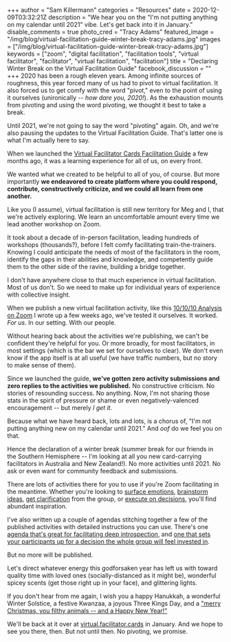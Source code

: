 +++
author = "Sam Killermann"
categories = "Resources"
date = 2020-12-09T03:32:21Z
description = "We hear you on the \"I'm not putting anything on my calendar until 2021\" vibe. Let's get back into it in January."
disable_comments = true
photo_cred = "Tracy Adams"
featured_image = "/img/blog/virtual-facilitation-guide-winter-break-tracy-adams.jpg"
images = ["/img/blog/virtual-facilitation-guide-winter-break-tracy-adams.jpg"]
keywords = ["zoom", "digital facilitation", "facilitation tools", "virtual facilitator", "facilitator", "virtual facilitation", "facilitation"]
title = "Declaring Winter Break on the Virtual Facilitation Guide"
facebook_discussion = ""
+++
2020 has been a rough eleven years. Among infinite sources of roughness, this year forced many of us had to pivot to virtual facilitation. It also forced us to get comfy with the word "pivot," even to the point of using it ourselves (unironically -- _how dare you, 2020!_). As the exhaustion mounts from pivoting and using the word pivoting, we thought it best to take a break.

Until 2021, we're not going to say the word "pivoting" again. Oh, and we're also pausing the updates to the Virtual Facilitation Guide. That's latter one is what I'm actually here to say.

When we launched the [Virtual Facilitator Cards Facilitation Guide](https://virtual.facilitator.cards/) a few months ago, it was a learning experience for all of us, on every front. 

We wanted what we created to be helpful to all of you, of course. But more importantly **we endeavored to create platform where you could respond, contribute, constructively criticize, and we could all learn from one another.**

Like you (I assume), virtual facilitation is still new territory for Meg and I, that we're actively exploring. We learn an uncomfortable amount every time we lead another workshop on Zoom.

It took about a decade of in-person facilitation, leading hundreds of workshops (thousands?), before I felt comfy facilitating train-the-trainers. Knowing I could anticipate the needs of most of the facilitators in the room, identify the gaps in their abilities and knowledge, and competently guide them to the other side of the ravine, building a bridge together.

I don't have anywhere close to that much experience in virtual facilitation. Most of us don't. So we need to make up for individual years of experience with collective insight.

When we publish a new virtual facilitation activity, like this [10/10/10 Analysis on Zoom](https://virtual.facilitator.cards/10-10-10-analysis-on-zoom-sam-killermann) I wrote up a few weeks ago, we've tested it ourselves. It worked. _For us._ In our setting. With our people. 

Without hearing back about the activities we're publishing, we can't be confident they're helpful for you. Or more broadly, for most facilitators, in most settings (which is the bar we set for ourselves to clear). We don't even know if the app itself is at all useful (we have traffic numbers, but no story to make sense of them).

Since we launched the guide, **we've gotten zero activity submissions and zero replies to the activities we published.** No constructive criticism. No stories of resounding success. No anything. Now, I'm not sharing those stats in the spirit of pressure or shame or even negatively-valenced encouragement -- but merely _I get it._

Because what we have heard back, lots and lots, is a chorus of, "I'm not putting anything new on my calendar until 2021." And _oof_ do we feel you on that.

Hence the declaration of a winter break (summer break for our friends in the Southern Hemisphere -- I'm looking at all you new card-carrying facilitators in Australia and New Zealand!). No more activities until 2021. No ask or even want for community feedback and submissions.

There are lots of activities there for you to use if you're Zoom facilitating in the meantime. Whether you're looking to [surface emotions](https://virtual.facilitator.cards/for/emotion), [brainstorm ideas](https://virtual.facilitator.cards/for/ideation), [get clarification](https://virtual.facilitator.cards/for/clarification) from the group, or [execute on decisions](https://virtual.facilitator.cards/for/execution), you'll find abundant inspiration.

I've also written up a couple of agendas stitching together a few of the published activities with detailed instructions you can use. There's one [agenda that's great for facilitating deep introspection](https://www.facilitator.cards/blog/virtual-facilitation-minute-papers-10-10-10-analysis/), and [one that sets your participants up for a decision the whole group will feel invested in](https://www.facilitator.cards/blog/virtual-facilitation-strike-a-pose-i-know-i-wonder-case-studies-dot-voting/).

But no more will be published.

Let's direct whatever energy this godforsaken year has left us with toward quality time with loved ones (socially-distanced as it might be), wonderful spicey scents (get those right up in your face), and glittering lights.

If you don't hear from me again, I wish you a happy Hanukkah, a wonderful Winter Solstice, a festive Kwanzaa, a joyous Three Kings Day, and a ["merry Christmas, you filthy animals -- and a Happy New Year!"](https://youtu.be/NozVpZj4i2Q?t=20)

We'll be back at it over at [virtual.facilitator.cards](https://virtual.facilitator.cards) in January. And we hope to see you there, then. But not until then. No pivoting, we promise.